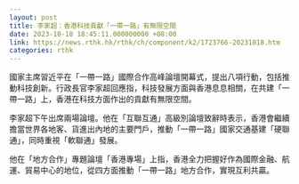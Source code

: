 ```yaml
---
layout: post
title: 李家超：香港科技貢獻「一帶一路」有無限空間
date: 2023-10-18 18:45:11.000000000 +08:00
link: https://news.rthk.hk/rthk/ch/component/k2/1723766-20231018.htm
categories: rthk
---
```


國家主席習近平在「一帶一路」國際合作高峰論壇開幕式，提出八項行動，包括推動科技創新。行政長官李家超回應指，科技發展方面與香港息息相關，在共建「一帶一路」上，香港在科技方面作出的貢獻有無限空間。

李家超下午出席兩場論壇。他在「互聯互通」高級別論壇致辭時表示，香港會繼續擔當世界各地客、貨進出內地的主要門戶，推動「一帶一路」國家交通基建「硬聯通」，同時重視「軟聯通」發展。

他在「地方合作」專題論壇「香港專場」上指，香港全力把握好作為國際金融、航運、貿易中心的地位，從四方面推動「一帶一路」地方合作，實現互利共贏。
